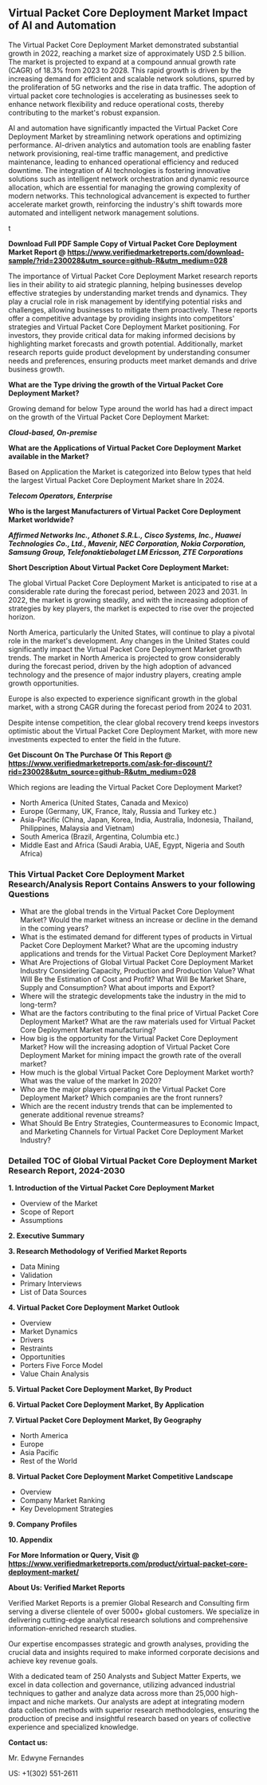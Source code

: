 <h2>Virtual Packet Core Deployment Market Impact of AI and Automation</h2><p>The Virtual Packet Core Deployment Market demonstrated substantial growth in 2022, reaching a market size of approximately USD 2.5 billion. The market is projected to expand at a compound annual growth rate (CAGR) of 18.3% from 2023 to 2028. This rapid growth is driven by the increasing demand for efficient and scalable network solutions, spurred by the proliferation of 5G networks and the rise in data traffic. The adoption of virtual packet core technologies is accelerating as businesses seek to enhance network flexibility and reduce operational costs, thereby contributing to the market's robust expansion.</p><p>AI and automation have significantly impacted the Virtual Packet Core Deployment Market by streamlining network operations and optimizing performance. AI-driven analytics and automation tools are enabling faster network provisioning, real-time traffic management, and predictive maintenance, leading to enhanced operational efficiency and reduced downtime. The integration of AI technologies is fostering innovative solutions such as intelligent network orchestration and dynamic resource allocation, which are essential for managing the growing complexity of modern networks. This technological advancement is expected to further accelerate market growth, reinforcing the industry's shift towards more automated and intelligent network management solutions.</p>t</p><p id="" class=""><strong>Download Full PDF Sample Copy of Virtual Packet Core Deployment Market Report @ <a href="https://www.verifiedmarketreports.com/download-sample/?rid=230028&utm_source=github-R&utm_medium=028" target="_blank">https://www.verifiedmarketreports.com/download-sample/?rid=230028&utm_source=github-R&utm_medium=028</a></strong></p><p>The importance of&nbsp;Virtual Packet Core Deployment Market research reports lies in their ability to aid strategic planning, helping businesses develop effective strategies by understanding market trends and dynamics. They play a crucial role in risk management by identifying potential risks and challenges, allowing businesses to mitigate them proactively. These reports offer a competitive advantage by providing insights into competitors' strategies and Virtual Packet Core Deployment Market positioning. For investors, they provide critical data for making informed decisions by highlighting market forecasts and growth potential. Additionally, market research reports guide product development by understanding consumer needs and preferences, ensuring products meet market demands and drive business growth.</p><p><strong>What are the&nbsp;Type driving the growth of the Virtual Packet Core Deployment Market?</strong></p><p id="" class="">Growing demand for below Type around the world has had a direct impact on the growth of the Virtual Packet Core Deployment Market:</p><em><strong>Cloud-based, On-premise</strong></em></p><strong>What are the&nbsp;Applications&nbsp;of Virtual Packet Core Deployment Market available in the Market?</strong></p><p id="" class="">Based on Application the Market is categorized into Below types that held the largest Virtual Packet Core Deployment Market share In 2024.</p><em><strong>Telecom Operators, Enterprise</strong></em></p><strong>Who is the largest Manufacturers of Virtual Packet Core Deployment Market worldwide?</strong></p><p><em><strong>Affirmed Networks Inc., Athonet S.R.L., Cisco Systems, Inc., Huawei Technologies Co., Ltd., Mavenir, NEC Corporation, Nokia Corporation, Samsung Group, Telefonaktiebolaget LM Ericsson, ZTE Corporations</strong></em></p><p id="" class=""><strong>Short Description About Virtual Packet Core Deployment Market:</strong></p><p>The global Virtual Packet Core Deployment Market is anticipated to rise at a considerable rate during the forecast period, between 2023 and 2031. In 2022, the market is growing steadily, and with the increasing adoption of strategies by key players, the market is expected to rise over the projected horizon.</p><p>North America, particularly the United States, will continue to play a pivotal role in the market's development. Any changes in the United States could significantly impact the Virtual Packet Core Deployment Market growth trends. The market in North America is projected to grow considerably during the forecast period, driven by the high adoption of advanced technology and the presence of major industry players, creating ample growth opportunities.</p><p>Europe is also expected to experience significant growth in the global market, with a strong CAGR during the forecast period from 2024 to 2031.</p><p>Despite intense competition, the clear global recovery trend keeps investors optimistic about the Virtual Packet Core Deployment Market, with more new investments expected to enter the field in the future.</p><p id="" class=""><strong>Get Discount On The Purchase Of This Report @ <a href="https://www.verifiedmarketreports.com/ask-for-discount/?rid=230028&utm_source=github-R&utm_medium=028" target="_blank">https://www.verifiedmarketreports.com/ask-for-discount/?rid=230028&utm_source=github-R&utm_medium=028</a></strong></p>Which regions are leading the Virtual Packet Core Deployment Market?</p><ul><li>North America (United States, Canada and Mexico)</li><li>Europe (Germany, UK, France, Italy, Russia and Turkey etc.)</li><li>Asia-Pacific (China, Japan, Korea, India, Australia, Indonesia, Thailand, Philippines, Malaysia and Vietnam)</li><li>South America (Brazil, Argentina, Columbia etc.)</li><li>Middle East and Africa (Saudi Arabia, UAE, Egypt, Nigeria and South Africa)</li></ul><h3 id="" class="">This Virtual Packet Core Deployment Market Research/Analysis Report Contains Answers to your following Questions</h3><ul><li>What are the global trends in the Virtual Packet Core Deployment Market? Would the market witness an increase or decline in the demand in the coming years?</li><li>What is the estimated demand for different types of products in Virtual Packet Core Deployment Market? What are the upcoming industry applications and trends for the Virtual Packet Core Deployment Market?</li><li>What Are Projections of Global Virtual Packet Core Deployment Market Industry Considering Capacity, Production and Production Value? What Will Be the Estimation of Cost and Profit? What Will Be Market Share, Supply and Consumption? What about imports and Export?</li><li>Where will the strategic developments take the industry in the mid to long-term?</li><li>What are the factors contributing to the final price of Virtual Packet Core Deployment Market? What are the raw materials used for Virtual Packet Core Deployment Market manufacturing?</li><li>How big is the opportunity for the Virtual Packet Core Deployment Market? How will the increasing adoption of Virtual Packet Core Deployment Market for mining impact the growth rate of the overall market?</li><li>How much is the global Virtual Packet Core Deployment Market worth? What was the value of the market In 2020?</li><li>Who are the major players operating in the Virtual Packet Core Deployment Market? Which companies are the front runners?</li><li>Which are the recent industry trends that can be implemented to generate additional revenue streams?</li><li>What Should Be Entry Strategies, Countermeasures to Economic Impact, and Marketing Channels for Virtual Packet Core Deployment Market Industry?</li></ul><h3 id="" class="">Detailed TOC of Global Virtual Packet Core Deployment Market Research Report, 2024-2030</h3><p id="" class=""><strong>1. Introduction of the Virtual Packet Core Deployment Market</strong></p><ul><li>Overview of the Market</li><li>Scope of Report</li><li>Assumptions</li></ul><p id="" class=""><strong>2. Executive Summary</strong></p><p id="" class=""><strong>3. Research Methodology of Verified Market Reports</strong></p><ul><li>Data Mining</li><li>Validation</li><li>Primary Interviews</li><li>List of Data Sources</li></ul><p id="" class=""><strong>4. Virtual Packet Core Deployment Market Outlook</strong></p><ul><li>Overview</li><li>Market Dynamics</li><li>Drivers</li><li>Restraints</li><li>Opportunities</li><li>Porters Five Force Model</li><li>Value Chain Analysis</li></ul><p id="" class=""><strong>5. Virtual Packet Core Deployment Market, By Product</strong></p><p id="" class=""><strong>6. Virtual Packet Core Deployment Market, By Application</strong></p><p id="" class=""><strong>7. Virtual Packet Core Deployment Market, By Geography</strong></p><ul><li>North America</li><li>Europe</li><li>Asia Pacific</li><li>Rest of the World</li></ul><p id="" class=""><strong>8. Virtual Packet Core Deployment Market Competitive Landscape</strong></p><ul><li>Overview</li><li>Company Market Ranking</li><li>Key Development Strategies</li></ul><p id="" class=""><strong>9. Company Profiles</strong></p><p id="" class=""><strong>10. Appendix</strong></p><p id="" class=""><strong>For More Information or Query, Visit @ <a href="https://www.verifiedmarketreports.com/product/virtual-packet-core-deployment-market/" target="_blank">https://www.verifiedmarketreports.com/product/virtual-packet-core-deployment-market/</a></strong></p><p id="" class=""><strong>About Us: Verified Market Reports</strong></p><p id="" class="">Verified Market Reports is a premier Global Research and Consulting firm serving a diverse clientele of over 5000+ global customers. We specialize in delivering cutting-edge analytical research solutions and comprehensive information-enriched research studies.</p><p id="" class="">Our expertise encompasses strategic and growth analyses, providing the crucial data and insights required to make informed corporate decisions and achieve key revenue goals.</p><p id="" class="">With a dedicated team of 250 Analysts and Subject Matter Experts, we excel in data collection and governance, utilizing advanced industrial techniques to gather and analyze data across more than 25,000 high-impact and niche markets. Our analysts are adept at integrating modern data collection methods with superior research methodologies, ensuring the production of precise and insightful research based on years of collective experience and specialized knowledge.</p><p id="" class=""><strong>Contact us:</strong></p><p id="" class="">Mr. Edwyne Fernandes</p><p id="" class="">US: +1(302) 551-2611</p>